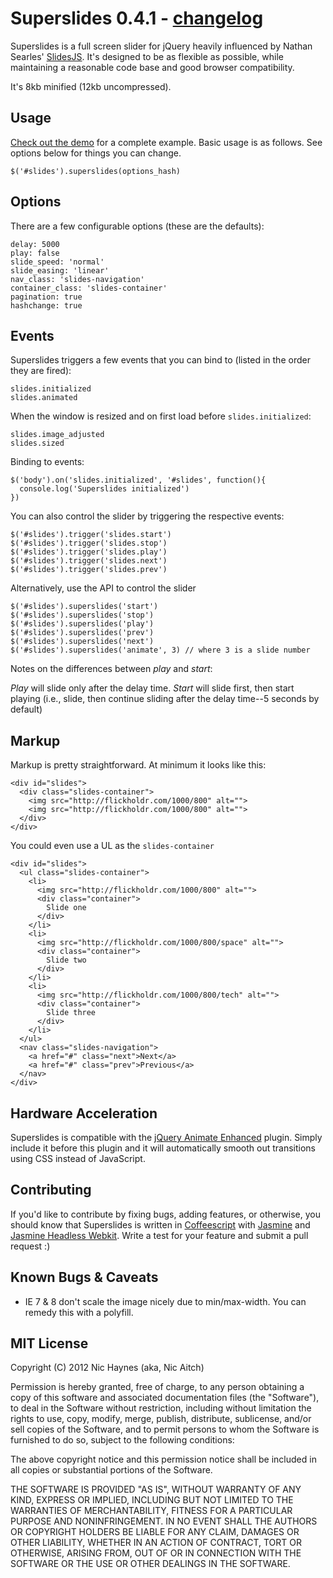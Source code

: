 # Superslides 0.4.1 - [changelog](https://github.com/nicinabox/superslides/blob/master/changelog.md)

Superslides is a full screen slider for jQuery heavily influenced by Nathan Searles' [SlidesJS](https://github.com/nathansearles/slides/). It's designed to be as flexible as possible, while maintaining a reasonable code base and good browser compatibility.

It's 8kb minified (12kb uncompressed).

## Usage
[Check out the demo](http://nicinabox.github.com/superslides/) for a complete example. Basic usage is as follows. See options below for things you can change.

    $('#slides').superslides(options_hash)

## Options

There are a few configurable options (these are the defaults):

    delay: 5000
    play: false
    slide_speed: 'normal'
    slide_easing: 'linear'
    nav_class: 'slides-navigation'
    container_class: 'slides-container'
    pagination: true
    hashchange: true

## Events

Superslides triggers a few events that you can bind to (listed in the order they are fired):

    slides.initialized
    slides.animated

When the window is resized and on first load before `slides.initialized`:

    slides.image_adjusted
    slides.sized

Binding to events:

    $('body').on('slides.initialized', '#slides', function(){
      console.log('Superslides initialized')
    })

You can also control the slider by triggering the respective events:

    $('#slides').trigger('slides.start')
    $('#slides').trigger('slides.stop')
    $('#slides').trigger('slides.play')
    $('#slides').trigger('slides.next')
    $('#slides').trigger('slides.prev')

Alternatively, use the API to control the slider

    $('#slides').superslides('start')
    $('#slides').superslides('stop')
    $('#slides').superslides('play')
    $('#slides').superslides('prev')
    $('#slides').superslides('next')
    $('#slides').superslides('animate', 3) // where 3 is a slide number

Notes on the differences between *play* and *start*:

*Play* will slide only after the delay time. *Start* will slide first, then start playing (i.e., slide, then continue sliding after the delay time--5 seconds by default)

## Markup

Markup is pretty straightforward. At minimum it looks like this:

    <div id="slides">
      <div class="slides-container">
        <img src="http://flickholdr.com/1000/800" alt="">
        <img src="http://flickholdr.com/1000/800" alt="">
      </div>
    </div>

You could even use a UL as the `slides-container`

    <div id="slides">
      <ul class="slides-container">
        <li>
          <img src="http://flickholdr.com/1000/800" alt="">
          <div class="container">
            Slide one
          </div>
        </li>
        <li>
          <img src="http://flickholdr.com/1000/800/space" alt="">
          <div class="container">
            Slide two
          </div>
        </li>
        <li>
          <img src="http://flickholdr.com/1000/800/tech" alt="">
          <div class="container">
            Slide three
          </div>
        </li>
      </ul>
      <nav class="slides-navigation">
        <a href="#" class="next">Next</a>
        <a href="#" class="prev">Previous</a>
      </nav>
    </div>

## Hardware Acceleration

Superslides is compatible with the [jQuery Animate Enhanced](http://playground.benbarnett.net/jquery-animate-enhanced/) plugin. Simply include it before this plugin and it will automatically smooth out transitions using CSS instead of JavaScript.

## Contributing

If you'd like to contribute by fixing bugs, adding features, or otherwise, you should know that Superslides is written in [Coffeescript](http://coffeescript.org/) with [Jasmine](http://pivotal.github.com/jasmine/) and [Jasmine Headless Webkit](http://johnbintz.github.com/jasmine-headless-webkit/). Write a test for your feature and submit a pull request :)

## Known Bugs & Caveats

* IE 7 & 8 don't scale the image nicely due to min/max-width. You can remedy this with a polyfill.

## MIT License

Copyright (C) 2012 Nic Haynes (aka, Nic Aitch)

Permission is hereby granted, free of charge, to any person obtaining a copy of this software and associated documentation files (the "Software"), to deal in the Software without restriction, including without limitation the rights to use, copy, modify, merge, publish, distribute, sublicense, and/or sell copies of the Software, and to permit persons to whom the Software is furnished to do so, subject to the following conditions:

The above copyright notice and this permission notice shall be included in all copies or substantial portions of the Software.

THE SOFTWARE IS PROVIDED "AS IS", WITHOUT WARRANTY OF ANY KIND, EXPRESS OR IMPLIED, INCLUDING BUT NOT LIMITED TO THE WARRANTIES OF MERCHANTABILITY, FITNESS FOR A PARTICULAR PURPOSE AND NONINFRINGEMENT. IN NO EVENT SHALL THE AUTHORS OR COPYRIGHT HOLDERS BE LIABLE FOR ANY CLAIM, DAMAGES OR OTHER LIABILITY, WHETHER IN AN ACTION OF CONTRACT, TORT OR OTHERWISE, ARISING FROM, OUT OF OR IN CONNECTION WITH THE SOFTWARE OR THE USE OR OTHER DEALINGS IN THE SOFTWARE.